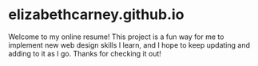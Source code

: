 # elizabethcarney.github.io

Welcome to my online resume! This project is a fun way for me to implement new web design skills I learn, and I hope to keep updating and adding to it as I go. Thanks for checking it out!
